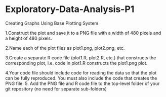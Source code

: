 # Exploratory-Data-Analysis-P1
Creating Graphs Using Base Plotting System

1.Construct the plot and save it to a PNG file with a width of 480 pixels and a height of 480 pixels.

2.Name each of the plot files as plot1.png, plot2.png, etc.

3.Create a separate R code file (plot1.R, plot2.R, etc.) that constructs the corresponding plot, i.e. code in plot1.R constructs the plot1.png plot.

4.Your code file should include code for reading the data so that the plot can be fully reproduced. You must also include the code that creates the PNG file.
5. Add the PNG file and R code file to the top-level folder of your git repository (no need for separate sub-folders)
